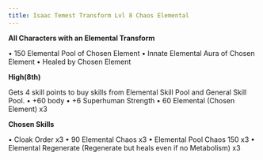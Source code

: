 ```yaml
---
title: Isaac Temest Transform Lvl 8 Chaos Elemental
---
```


**All Characters with an Elemental Transform**

•	150 Elemental Pool of Chosen Element
•	Innate Elemental Aura of Chosen Element
•	Healed by Chosen Element

**High(8th)**

Gets 4 skill points to buy skills from Elemental Skill Pool and General Skill Pool.
•	+60 body
•	+6 Superhuman Strength
•	60 Elemental (Chosen Element) x3

**Chosen Skills**

•	Cloak Order x3
•	90 Elemental Chaos x3
•	Elemental Pool Chaos 150 x3
•	Elemental Regenerate (Regenerate but heals even if no Metabolism) x3